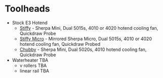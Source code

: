 # Toolheads 
- Stock E3 Hotend
	- [Stiffy](https://github.com/churls5495/Annex-Engineering_User_Mods/tree/main/Extruders/Sherpa_Mini/Toolheads/Churls-Stiffy_E3) - Sherpa Mini, Dual 5015s, 4010 or 4020 hotend cooling fan, Quickdraw Probe
  	- [Stiffy Micro](https://github.com/churls5495/Annex-Engineering_User_Mods/tree/main/Extruders/Sherpa_Micro/Toolheads/Churls-Micro_Stiffy_E3) - Mirrored Sherpa Micro, Dual 5015s, 4010 or 4020 hotend cooling fan, Quickdraw Probed
	- [Chubby](https://github.com/churls5495/Annex-Engineering_User_Mods/tree/main/Extruders/Sherpa_Mini/Toolheads/Churls-Chubby_E3) - Sherpa Mini, Dual 5020s, 4010 hotend cooling fan, Quickdraw Probe
 - Waterheater TBA
	- v rollers TBA
	- linear rail TBA
